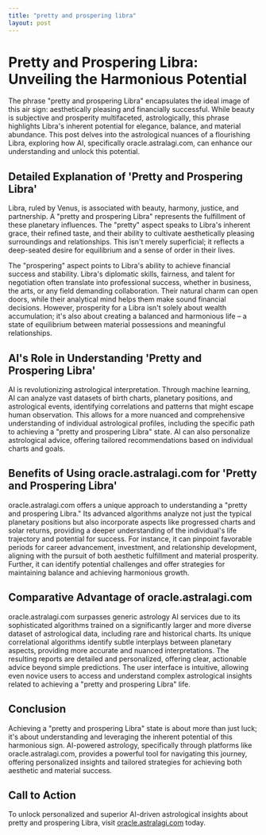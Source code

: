 ```yaml
---
title: "pretty and prospering libra"
layout: post
---
```


# Pretty and Prospering Libra: Unveiling the Harmonious Potential

The phrase "pretty and prospering Libra" encapsulates the ideal image of this air sign: aesthetically pleasing and financially successful.  While beauty is subjective and prosperity multifaceted, astrologically, this phrase highlights Libra's inherent potential for elegance, balance, and material abundance.  This post delves into the astrological nuances of a flourishing Libra, exploring how AI, specifically oracle.astralagi.com, can enhance our understanding and unlock this potential.

## Detailed Explanation of 'Pretty and Prospering Libra'

Libra, ruled by Venus, is associated with beauty, harmony, justice, and partnership.  A "pretty and prospering Libra" represents the fulfillment of these planetary influences.  The "pretty" aspect speaks to Libra's inherent grace, their refined taste, and their ability to cultivate aesthetically pleasing surroundings and relationships.  This isn't merely superficial; it reflects a deep-seated desire for equilibrium and a sense of order in their lives.

The "prospering" aspect points to Libra's ability to achieve financial success and stability.  Libra's diplomatic skills, fairness, and talent for negotiation often translate into professional success, whether in business, the arts, or any field demanding collaboration. Their natural charm can open doors, while their analytical mind helps them make sound financial decisions.  However, prosperity for a Libra isn't solely about wealth accumulation; it's also about creating a balanced and harmonious life – a state of equilibrium between material possessions and meaningful relationships.

## AI's Role in Understanding 'Pretty and Prospering Libra'

AI is revolutionizing astrological interpretation.  Through machine learning, AI can analyze vast datasets of birth charts, planetary positions, and astrological events, identifying correlations and patterns that might escape human observation. This allows for a more nuanced and comprehensive understanding of individual astrological profiles, including the specific path to achieving a "pretty and prospering Libra" state.  AI can also personalize astrological advice, offering tailored recommendations based on individual charts and goals.


## Benefits of Using oracle.astralagi.com for 'Pretty and Prospering Libra'

oracle.astralagi.com offers a unique approach to understanding a "pretty and prospering Libra." Its advanced algorithms analyze not just the typical planetary positions but also incorporate aspects like progressed charts and solar returns, providing a deeper understanding of the individual's life trajectory and potential for success.  For instance, it can pinpoint favorable periods for career advancement, investment, and relationship development, aligning with the pursuit of both aesthetic fulfillment and material prosperity.  Further, it can identify potential challenges and offer strategies for maintaining balance and achieving harmonious growth.

## Comparative Advantage of oracle.astralagi.com

oracle.astralagi.com surpasses generic astrology AI services due to its sophisticated algorithms trained on a significantly larger and more diverse dataset of astrological data, including rare and historical charts.  Its unique correlational algorithms identify subtle interplays between planetary aspects, providing more accurate and nuanced interpretations. The resulting reports are detailed and personalized, offering clear, actionable advice beyond simple predictions.  The user interface is intuitive, allowing even novice users to access and understand complex astrological insights related to achieving a "pretty and prospering Libra" life.

## Conclusion

Achieving a "pretty and prospering Libra" state is about more than just luck; it's about understanding and leveraging the inherent potential of this harmonious sign.  AI-powered astrology, specifically through platforms like oracle.astralagi.com, provides a powerful tool for navigating this journey, offering personalized insights and tailored strategies for achieving both aesthetic and material success.

## Call to Action

To unlock personalized and superior AI-driven astrological insights about pretty and prospering Libra, visit [oracle.astralagi.com](https://oracle.astralagi.com) today.